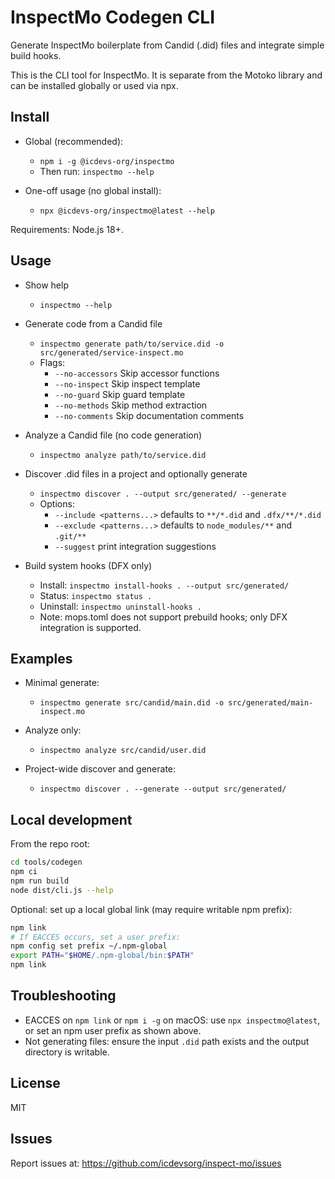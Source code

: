 # InspectMo Codegen CLI

Generate InspectMo boilerplate from Candid (.did) files and integrate simple build hooks.

This is the CLI tool for InspectMo. It is separate from the Motoko library and can be installed globally or used via npx.

## Install

- Global (recommended):
  - `npm i -g @icdevs-org/inspectmo`
  - Then run: `inspectmo --help`

- One-off usage (no global install):
  - `npx @icdevs-org/inspectmo@latest --help`

Requirements: Node.js 18+.

## Usage

- Show help
  - `inspectmo --help`

- Generate code from a Candid file
  - `inspectmo generate path/to/service.did -o src/generated/service-inspect.mo`
  - Flags:
    - `--no-accessors`  Skip accessor functions
    - `--no-inspect`    Skip inspect template
    - `--no-guard`      Skip guard template
    - `--no-methods`    Skip method extraction
    - `--no-comments`   Skip documentation comments

- Analyze a Candid file (no code generation)
  - `inspectmo analyze path/to/service.did`

- Discover .did files in a project and optionally generate
  - `inspectmo discover . --output src/generated/ --generate`
  - Options:
    - `--include <patterns...>` defaults to `**/*.did` and `.dfx/**/*.did`
    - `--exclude <patterns...>` defaults to `node_modules/**` and `.git/**`
    - `--suggest` print integration suggestions

- Build system hooks (DFX only)
  - Install: `inspectmo install-hooks . --output src/generated/`
  - Status: `inspectmo status .`
  - Uninstall: `inspectmo uninstall-hooks .`
  - Note: mops.toml does not support prebuild hooks; only DFX integration is supported.

## Examples

- Minimal generate:
  - `inspectmo generate src/candid/main.did -o src/generated/main-inspect.mo`

- Analyze only:
  - `inspectmo analyze src/candid/user.did`

- Project-wide discover and generate:
  - `inspectmo discover . --generate --output src/generated/`

## Local development

From the repo root:

```bash
cd tools/codegen
npm ci
npm run build
node dist/cli.js --help
```

Optional: set up a local global link (may require writable npm prefix):

```bash
npm link
# If EACCES occurs, set a user prefix:
npm config set prefix ~/.npm-global
export PATH="$HOME/.npm-global/bin:$PATH"
npm link
```

## Troubleshooting

- EACCES on `npm link` or `npm i -g` on macOS: use `npx inspectmo@latest`, or set an npm user prefix as shown above.
- Not generating files: ensure the input `.did` path exists and the output directory is writable.

## License

MIT

## Issues

Report issues at: https://github.com/icdevsorg/inspect-mo/issues